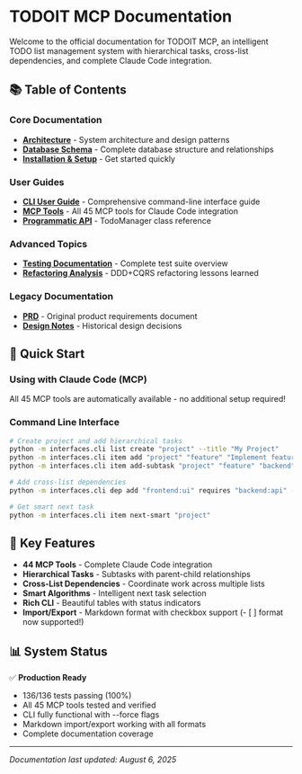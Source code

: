 # TODOIT MCP Documentation

Welcome to the official documentation for TODOIT MCP, an intelligent TODO list management system with hierarchical tasks, cross-list dependencies, and complete Claude Code integration.

## 📚 Table of Contents

### Core Documentation
- **[Architecture](architecture.md)** - System architecture and design patterns
- **[Database Schema](database.md)** - Complete database structure and relationships  
- **[Installation & Setup](installation.md)** - Get started quickly

### User Guides  
- **[CLI User Guide](CLI_GUIDE.md)** - Comprehensive command-line interface guide
- **[MCP Tools](MCP_TOOLS.md)** - All 45 MCP tools for Claude Code integration
- **[Programmatic API](api.md)** - TodoManager class reference

### Advanced Topics
- **[Testing Documentation](TESTS.md)** - Complete test suite overview
- **[Refactoring Analysis](REFAKTORING.md)** - DDD+CQRS refactoring lessons learned

### Legacy Documentation
- **[PRD](prd.md)** - Original product requirements document
- **[Design Notes](todo-mcp-design.md)** - Historical design decisions

## 🚀 Quick Start

### Using with Claude Code (MCP)
All 45 MCP tools are automatically available - no additional setup required!

### Command Line Interface
```bash
# Create project and add hierarchical tasks
python -m interfaces.cli list create "project" --title "My Project"
python -m interfaces.cli item add "project" "feature" "Implement feature"  
python -m interfaces.cli item add-subtask "project" "feature" "backend" "Backend work"

# Add cross-list dependencies
python -m interfaces.cli dep add "frontend:ui" requires "backend:api" --force

# Get smart next task
python -m interfaces.cli item next-smart "project"
```

## 🎯 Key Features

- **44 MCP Tools** - Complete Claude Code integration
- **Hierarchical Tasks** - Subtasks with parent-child relationships  
- **Cross-List Dependencies** - Coordinate work across multiple lists
- **Smart Algorithms** - Intelligent next task selection
- **Rich CLI** - Beautiful tables with status indicators
- **Import/Export** - Markdown format with checkbox support (- [ ] format now supported!)

## 📊 System Status

✅ **Production Ready**
- 136/136 tests passing (100%)
- All 45 MCP tools tested and verified
- CLI fully functional with --force flags
- Markdown import/export working with all formats
- Complete documentation coverage

---

*Documentation last updated: August 6, 2025*
